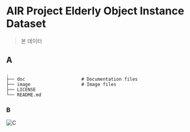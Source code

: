 # AIR Project Elderly Object Instance Dataset
> 본 데이터
## A 

    .
    ├── doc                     # Documentation files
    ├── image                   # Image files
    ├── LICENSE
    └── README.md
    
### B
![C](image/d.png) 
